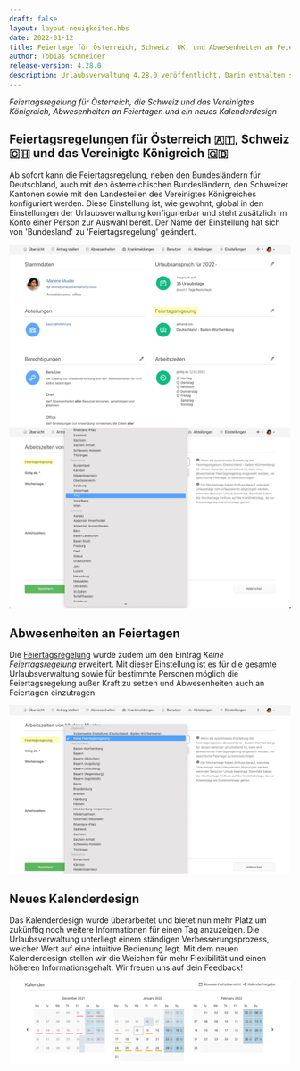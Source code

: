 ```yaml
---
draft: false
layout: layout-neuigkeiten.hbs
date: 2022-01-12
title: Feiertage für Österreich, Schweiz, UK, und Abwesenheiten an Feiertagen
author: Tobias Schneider
release-version: 4.28.0
description: Urlaubsverwaltung 4.28.0 veröffentlicht. Darin enthalten sind Feiertagsregelungen für Österreich, Schweiz, UK, und Abwesenheiten an Feiertagen
---
```


_Feiertagsregelung für Österreich, die Schweiz und das Vereinigtes Königreich, Abwesenheiten an Feiertagen und ein neues Kalenderdesign_

<!-- more -->

## Feiertagsregelungen für Österreich 🇦🇹, Schweiz 🇨🇭 und das Vereinigte Königreich 🇬🇧

Ab sofort kann die Feiertagsregelung, neben den Bundesländern für Deutschland, auch mit den österreichischen Bundesländern,
den Schweizer Kantonen sowie mit den Landesteilen des Vereinigtes Königreiches konfiguriert werden. Diese Einstellung ist, wie gewohnt,
global in den Einstellungen der Urlaubsverwaltung konfigurierbar und steht zusätzlich im Konto einer Person zur Auswahl bereit.
Der Name der Einstellung hat sich von 'Bundesland' zu 'Feiertagsregelung' geändert.

<div class="flex gap-4 flex-col md:flex-row">
    <picture>
        <source srcset="public_holiday_person.avif" type="image/avif" />
        <source srcset="public_holiday_person.webp" type="image/webp" />
        <img
          src="public_holiday_person.png"
          alt="Personübersicht mit Feiertagsregelung Auswahl"
          decoding="async"
          loading="lazy"
        />
    </picture>
    <picture>
        <source srcset="public_holiday_person_change.avif" type="image/avif" />
        <source srcset="public_holiday_person_change.webp" type="image/webp" />
        <img
          src="public_holiday_person_change.png"
          alt="Feiertagsregelung Auswahl einer Person"
          decoding="async"
        />
    </picture>
</div>

## Abwesenheiten an Feiertagen

Die [Feiertagsregelung](/hilfe/urlaubsverwaltung/feiertage/) wurde zudem um den Eintrag _Keine Feiertagsregelung_ erweitert. Mit dieser Einstellung
ist es für die gesamte Urlaubsverwaltung sowie für bestimmte Personen möglich die Feiertagsregelung außer Kraft zu setzen und
Abwesenheiten auch an Feiertagen einzutragen.

<picture>
    <source srcset="public_holiday_person_no.avif" type="image/avif" />
    <source srcset="public_holiday_person_no.webp" type="image/webp" />
    <img
      src="public_holiday_person_no.png"
      alt="Neues Kalenderdesign"
      decoding="async"
    />
</picture>

## Neues Kalenderdesign

Das Kalenderdesign wurde überarbeitet und bietet nun mehr Platz um zukünftig noch weitere Informationen für einen Tag anzuzeigen.
Die Urlaubsverwaltung unterliegt einem ständigen Verbesserungsprozess, welcher Wert auf eine intuitive Bedienung legt.
Mit dem neuen Kalenderdesign stellen wir die Weichen für mehr Flexibilität und einen höheren Informationsgehalt. Wir freuen uns auf dein Feedback!

<picture>
    <source srcset="new_calendar_design_overview.avif" type="image/avif" />
    <source srcset="new_calendar_design_overview.webp" type="image/webp" />
    <img
      src="new_calendar_design_overview.png"
      alt="Neues Kalenderdesign"
      decoding="async"
    />
</picture>
